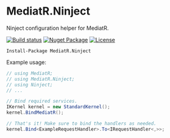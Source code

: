 # MediatR.Ninject
Ninject configuration helper for MediatR. 

[![Build status](https://img.shields.io/appveyor/ci/Silvenga/mediatr-ninject.svg?maxAge=86400&style=flat-square)](https://ci.appveyor.com/project/Silvenga/mediatr-ninject)
[![Nuget Package](https://img.shields.io/nuget/v/MediatR.Ninject.svg?maxAge=86400&style=flat-square)](https://www.nuget.org/packages/MediatR.Ninject/)
[![License](https://img.shields.io/github/license/silvenga/MediatR.Ninject.svg?maxAge=86400&style=flat-square)](https://github.com/Silvenga/MediatR.Ninject/blob/master/LICENSE)

```
Install-Package MediatR.Ninject
```

Example usage:

```csharp
// using MediatR;
// using MediatR.Ninject;
// using Ninject;
// ...

// Bind required services.
IKernel kernel = new StandardKernel();
kernel.BindMediatR();

// That's it! Make sure to bind the handlers as needed.
kernel.Bind<ExampleRequestHandler>.To<IRequestHandler<,>>;
```